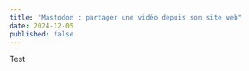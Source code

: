 ```yaml
---
title: "Mastodon : partager une vidéo depuis son site web"
date: 2024-12-05
published: false
---
```

Test
